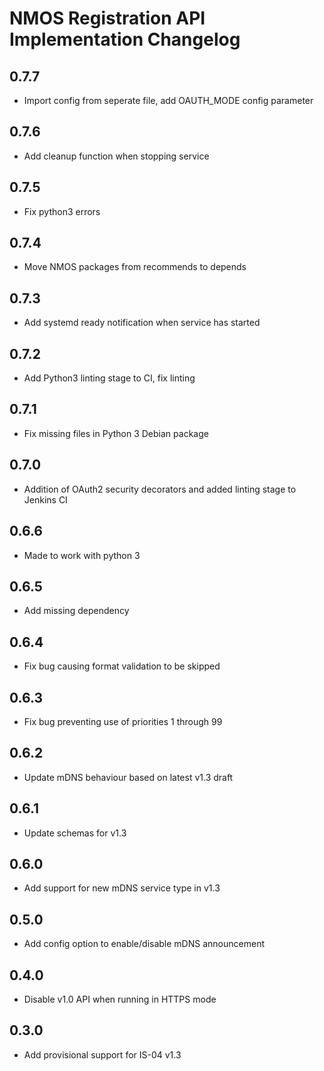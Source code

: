 # NMOS Registration API Implementation Changelog

## 0.7.7
- Import config from seperate file, add OAUTH_MODE config parameter

## 0.7.6
- Add cleanup function when stopping service

## 0.7.5
- Fix python3 errors

## 0.7.4
- Move NMOS packages from recommends to depends

## 0.7.3
- Add systemd ready notification when service has started

## 0.7.2
- Add Python3 linting stage to CI, fix linting

## 0.7.1
- Fix missing files in Python 3 Debian package

## 0.7.0
- Addition of OAuth2 security decorators and added linting stage to Jenkins CI

## 0.6.6
- Made to work with python 3

## 0.6.5
- Add missing dependency

## 0.6.4
- Fix bug causing format validation to be skipped

## 0.6.3
- Fix bug preventing use of priorities 1 through 99

## 0.6.2
- Update mDNS behaviour based on latest v1.3 draft

## 0.6.1
- Update schemas for v1.3

## 0.6.0
- Add support for new mDNS service type in v1.3

## 0.5.0
- Add config option to enable/disable mDNS announcement

## 0.4.0
- Disable v1.0 API when running in HTTPS mode

## 0.3.0
- Add provisional support for IS-04 v1.3
